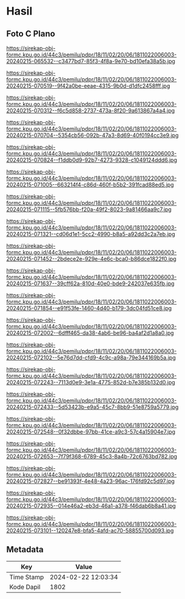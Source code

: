 # Hasil

## Foto C Plano

https://sirekap-obj-formc.kpu.go.id/44c3/pemilu/pdpr/18/11/02/20/06/1811022006003-20240215-065532--c3477bd7-85f3-4f8a-9e70-bd10efa38a5b.jpg

https://sirekap-obj-formc.kpu.go.id/44c3/pemilu/pdpr/18/11/02/20/06/1811022006003-20240215-070519--9f42a0be-eeae-4315-9b0d-d1dfc2458fff.jpg

https://sirekap-obj-formc.kpu.go.id/44c3/pemilu/pdpr/18/11/02/20/06/1811022006003-20240215-070312--f6c5d858-2737-473a-8f20-9a613867a4a4.jpg

https://sirekap-obj-formc.kpu.go.id/44c3/pemilu/pdpr/18/11/02/20/06/1811022006003-20240215-070704--5354cb56-092b-47a3-8d69-40f0194cc3e9.jpg

https://sirekap-obj-formc.kpu.go.id/44c3/pemilu/pdpr/18/11/02/20/06/1811022006003-20240215-070824--f1ddb0d9-92b7-4273-9328-c1049124ddd6.jpg

https://sirekap-obj-formc.kpu.go.id/44c3/pemilu/pdpr/18/11/02/20/06/1811022006003-20240215-071005--663214f4-c86d-460f-b5b2-391fcad88ed5.jpg

https://sirekap-obj-formc.kpu.go.id/44c3/pemilu/pdpr/18/11/02/20/06/1811022006003-20240215-071115--5fb576bb-f20a-49f2-8023-9a81466aa9c7.jpg

https://sirekap-obj-formc.kpu.go.id/44c3/pemilu/pdpr/18/11/02/20/06/1811022006003-20240215-071321--cd06d1e1-5cc2-4990-b8a5-a92dd3c2a7eb.jpg

https://sirekap-obj-formc.kpu.go.id/44c3/pemilu/pdpr/18/11/02/20/06/1811022006003-20240215-071452--2bdece2e-929e-4e6c-bca0-b86dce1822f0.jpg

https://sirekap-obj-formc.kpu.go.id/44c3/pemilu/pdpr/18/11/02/20/06/1811022006003-20240215-071637--39cff62a-810d-40e0-bde9-242037e635fb.jpg

https://sirekap-obj-formc.kpu.go.id/44c3/pemilu/pdpr/18/11/02/20/06/1811022006003-20240215-071854--e91f53fe-1460-4d40-b179-3dc04fd51ce8.jpg

https://sirekap-obj-formc.kpu.go.id/44c3/pemilu/pdpr/18/11/02/20/06/1811022006003-20240215-072002--6dfff465-da38-4ab6-be96-ba4af2d1a8a0.jpg

https://sirekap-obj-formc.kpu.go.id/44c3/pemilu/pdpr/18/11/02/20/06/1811022006003-20240215-072102--5e76d7dd-cfd9-4c9c-a98a-79e344169b5a.jpg

https://sirekap-obj-formc.kpu.go.id/44c3/pemilu/pdpr/18/11/02/20/06/1811022006003-20240215-072243--7113d0e9-3e1a-4775-852d-b7e385b132d0.jpg

https://sirekap-obj-formc.kpu.go.id/44c3/pemilu/pdpr/18/11/02/20/06/1811022006003-20240215-072433--5d53423b-e9a5-45c7-8bb9-51e8759a5779.jpg

https://sirekap-obj-formc.kpu.go.id/44c3/pemilu/pdpr/18/11/02/20/06/1811022006003-20240215-072548--0f32dbbe-97bb-41ce-a9c3-57c4a15904e7.jpg

https://sirekap-obj-formc.kpu.go.id/44c3/pemilu/pdpr/18/11/02/20/06/1811022006003-20240215-072653--7f79f368-6789-45c3-8a4b-72c6763bd782.jpg

https://sirekap-obj-formc.kpu.go.id/44c3/pemilu/pdpr/18/11/02/20/06/1811022006003-20240215-072827--be91393f-4e48-4a23-96ac-176fd92c5d97.jpg

https://sirekap-obj-formc.kpu.go.id/44c3/pemilu/pdpr/18/11/02/20/06/1811022006003-20240215-072935--014e46a2-eb3d-46a1-a378-f46dab6b8a41.jpg

https://sirekap-obj-formc.kpu.go.id/44c3/pemilu/pdpr/18/11/02/20/06/1811022006003-20240215-073101--120247e8-bfa5-4afd-ac70-58855700d093.jpg


## Metadata

| Key        | Value               |
| ---------- | ------------------- |
| Time Stamp | 2024-02-22 12:03:34 |
| Kode Dapil | 1802                |



